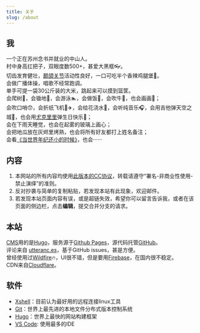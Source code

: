 ```yaml
---
title: 关于
slug: /about
---
```


## 我

一个正在苏州念书并就业的中山人。  
村中身高扛把子，双眼度数500+，甚爱大黑框👓。  
切齿发育健壮，[颞颌关节](https://baike.baidu.com/item/%E9%A2%9E%E9%A2%8C%E5%85%B3%E8%8A%82/8368054?fr=aladdin)活动性良好，一口可吃半个香辣鸡腿堡🍔。  
会做广播体操，唱歌不经常跑调。  
单手可提一袋30公斤装的大米，跳起来可以摸到篮筐。  
会爬树🌳，会锄地🎑，会游泳🏊，会做饭🍚，会吹牛🎤，也会画画🎨；  
会吹口哨😙，会折纸飞机🧻✈️，会给花浇水🌼，会听纯音乐🎧，会用吉他弹天空之城🎸，也会用[尤克里里](https://baike.baidu.com/item/%E5%B0%A4%E5%85%8B%E9%87%8C%E9%87%8C/805901?fr=aladdin)弹生日快乐🎂；  
会在下雨天睡觉，也会在起雾的玻璃上画心；  
会把地瓜放在灰烬里烤熟，也会将所有好友都打上姓名备注；  
会看[《当世界年纪还小的时候》](https://baike.baidu.com/item/%E5%BD%93%E4%B8%96%E7%95%8C%E5%B9%B4%E7%BA%AA%E8%BF%98%E5%B0%8F%E7%9A%84%E6%97%B6%E5%80%99/7385757?fromtitle=%E3%80%8A%E5%BD%93%E4%B8%96%E7%95%8C%E5%B9%B4%E7%BA%AA%E8%BF%98%E5%B0%8F%E7%9A%84%E6%97%B6%E5%80%99%E3%80%8B&fromid=582765)，也会······  

## 内容

1. 本网站的所有内容均使用[此版本的CC协议](https://creativecommons.org/licenses/by-nc-nd/4.0/)，转载请遵守“署名-非商业性使用-禁止演绎”的准则。
2. 反对抄袭与简单的复制粘贴，若发现本站有此现象，欢迎邮件。
3. 若发现本站页面内容有误，或是超链失效，希望你可以留言告诉我，或者在该页面的侧边栏，点击**编辑**，提交合并分支的请求。

## 本站

[CMS](https://baike.baidu.com/item/CMS/315935?fr=aladdin)用的是[Hugo](https://gohugo.io/)，服务源于[Github Pages](https://pages.github.com/)，源代码托管[GitHub](https://github.com/zsdycs/zsdycs.cn)。  
评论来自 [utteranc.es](https://utteranc.es/)，基于GitHub issues，甚是方便。  
曾经使用过[Wildfire](https://wildfire.js.org)🔥，UI很不错，但是要用[Firebase](https://firebase.google.com)，在国内很不稳定。  
CDN来自[Cloudflare](https://www.cloudflare.com/)。

## 软件

- [Xshell](https://www.netsarang.com/zh/xshell/)：目前认为最好用的远程连接linux工具
- [Git](https://git-scm.com/)：世界上最先进的本地文件分布式版本控制系统
- [Hugo](http://gohugo.io)：世界上最快的网站构建框架
- [VS Code](https://code.visualstudio.com/): 使用最多的IDE
